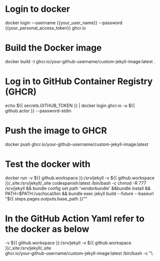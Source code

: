 # Login to docker

docker login --username {{your_user_name}} --password {{your_personal_access_token}} ghcr.io

# Build the Docker image

docker build -t ghcr.io/your-github-username/custom-jekyll-image:latest .

# Log in to GitHub Container Registry (GHCR)

echo ${{ secrets.GITHUB_TOKEN }} | docker login ghcr.io -u ${{ github.actor }} --password-stdin

# Push the image to GHCR

docker push ghcr.io/your-github-username/custom-jekyll-image:latest

# Test the docker with

docker run -v ${{ github.workspace }}:/srv/jekyll -v ${{ github.workspace }}/_site:/srv/jekyll/_site codespanish:latest /bin/bash -c chmod -R 777 /srv/jekyll && bundle config set path 'vendorbundle' &&bundle install && PATH=$PATH:/usr/local/bin && bundle exec jekyll build --future --baseurl \"${{ steps.pages.outputs.base_path }}\""

# In the GitHub Action Yaml refer to the docker as below

-v ${{ github.workspace }}:/srv/jekyll -v ${{ github.workspace }}/\_site:/srv/jekyll/\_site \
ghcr.io/your-github-username/custom-jekyll-image:latest /bin/bash -c "\
